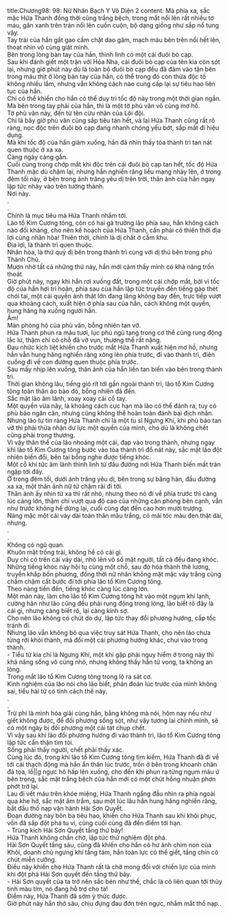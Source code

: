 title:Chương98: 98: Nữ Nhân Bạch Y Vô Diện 2
content:
Mà phía xa, sắc mặc Hứa Thanh đồng thời cũng trắng bệch, trong mắt nổi lên rất nhiều tơ máu, gân xanh trên trán nổi lên cuồn cuộn, bộ dạng giống như sắp nổ tung vậy.<br>Tay trái của hắn gắt gao cầm chặt dao găm, mạch máu bên trên nổi hết lên, thoạt nhìn vô cùng giật mình.<br>Bên trong lòng bàn tay của hắn, thình lình có một cái đuôi bò cạp.<br>Sau khi đánh giết một trận với Hỏa Nha, cái đuôi bò cạp của tên kia còn sót lại, nhưng giờ phút này dù là toàn bộ đuôi bò cạp đều đã đâm vào tận bên trong máu thịt ở lòng bàn tay của hắn, có thể trong đó còn thừa độc tố không nhiều lắm, nhưng vẫn không cách nào cung cấp lại sự tiêu hao liên tục của hắn.<br>Chỉ có thể khiến cho hắn có thể duy trì tốc độ này trong một thời gian ngắn.<br>Mà bên trong tay phải của hắn, thì là một tờ phù văn vô cùng mơ hồ.<br>Tờ phù văn này, đến từ tên cừu nhân của Lôi đội.<br>Chỉ là bây giờ phù văn cũng sắp tiêu tán hết, vả lại Hứa Thanh cũng rất rõ ràng, nọc độc trên đuôi bò cạp đang nhanh chóng yếu bớt, sắp mất đi hiệu dụng.<br>Mà khi tốc độ của hắn giảm xuống, hắn đã nhìn thấy tòa thành trì tan nát quen thuộc ở xa xa.<br>Càng ngày càng gần.<br>Cuối cùng trong chớp mắt khi độc trên cái đuôi bò cạp tan hết, tốc độ Hứa Thanh mặc dù chậm lại, nhưng hắn nghiến răng liều mạng nhảy lên, ở trong đêm tối này, ở bên trong ánh trăng yêu dị trên trời, thân ảnh của hắn ngay lập tức nhảy vào trên tường thành.<br>Nơi này.<br>.<br>.<br>Chính là mục tiêu mà Hứa Thanh nhắm tới.<br>Lão tổ Kim Cương tông, còn có hai gã trưởng lão phía sau, hắn không cách nào đối kháng, cho nên kế hoạch của Hứa Thanh, cần phải có thiên thời địa lợi cùng nhân hòa! Thiên thời, chính là dị chất ở cấm khu.<br>Địa lợi, là thành trì quen thuộc.<br>Nhân hòa, là thứ quỷ dị bên trong thành trì cùng với dị thú bên trong phủ Thành Chủ.<br>Mượn nhờ tất cả những thứ này, hắn mới cảm thấy mình có khả năng trốn thoát.<br>Giờ phút này, ngay khi hắn rơi xuống đất, trong một cái chớp mắt, bởi vì tốc độ của hắn hơi trì hoãn, phía sau của hắn lập tức truyền đến tiếng gào thét chói tai, một cái quyền ảnh thật lớn đang lăng không bay đến, trực tiếp vượt qua khoảng cách, xuất hiện ở phía sau của hắn, cách không một quyền, hung hăng hạ xuống người hắn.<br>Ầm!<br>Màn phòng hộ của phù văn, bỗng nhiên tan vỡ.<br>Hứa Thanh phun ra máu tươi, lục phủ ngũ tạng trong cơ thể cũng rung động lắc lư, thậm chí có chỗ đã vỡ vụn, thương thế rất nặng.<br>Đau nhức kịch liệt khiến cho trước mắt Hứa Thanh xuất hiện mơ hồ, nhưng hắn vẫn hung hăng nghiến răng xông lên phía trước, đi vào thành trì, điên cuồng đi về con đường quen thuộc phía trước.<br>Sau mấy nhịp lên xuống, thân ảnh của hắn liền tan biến vào bên trong thành trì.<br>Thời gian không lâu, tiếng gió rít tới gần ngoài thành trì, lão tổ Kim Cương tông toàn thân áo bào đỏ, bỗng nhiên đã đến.<br>Sắc mặt lão âm lãnh, xoay xoay cái cổ tay.<br>Một quyền vừa nãy, là khoảng cách cực hạn mà lão có thể đánh ra, tuy có phù bảo ngăn cản, nhưng cũng không thể hoàn toàn đánh bại địch nhân.<br>Nhưng lão tự tin ràng Hứa Thanh chỉ là một tu sĩ Ngưng Khí, khi phù bảo tan vỡ thì phải thừa nhận dư lực một quyền của mình, cho dù là không chết cũng phải trọng thương.<br>Vì vậy thân thể của lão nhoáng một cái, đạp vào trong thành, nhưng ngay khi lão tổ Kim Cương tông bước vào tòa thành trì đổ nát này, sắc mặt lão đột nhiên biến đổi, bên tai bỗng nghe được tiếng khóc.<br>Một cỗ khí tức âm lãnh thình lình từ đầu đường nơi Hứa Thanh biến mất tràn ngập tới đây.<br>Ở trong đêm tối, dưới ánh trăng yêu dị, bên trong sự băng hàn, đầu đường xa xa, một thân ảnh nữ tử chậm rãi đi tới.<br>Thân ảnh ấy nhìn từ xa thì rất nhỏ, nhưng theo nó đi về phía trước thì càng lúc càng lớn, thậm chí vượt qua độ cao của những căn phòng bên cạnh, vẫn như trước không hề dừng lại, cuối cùng đạt đến cao hơn mười trượng.<br>Nàng mặc một cái váy dài toàn thân màu trắng, có mái tóc màu đen thật dài, nhưng.<br>.<br>.<br>Không có ngũ quan.<br>Khuôn mặt trống trải, không hề có cái gì.<br>Duy chỉ có trên cái váy dài, nhô lên vô số mặt người, tất cả đều đang khóc.<br>Những tiếng khóc này hội tụ cùng một chỗ, sau đó hóa thành thê lương, truyền khắp bốn phương, đồng thời nữ nhân không mặt mặc váy trắng cũng chầm chậm cất bước đi tới phía lão tổ Kim Cương tông.<br>Theo nàng tiến đến, tiếng khóc càng lúc càng lớn.<br>Một màn này, làm cho lão tổ Kim Cương tông hít vào một ngụm khí lạnh, cường hãn như lão cũng đều phải rung động trong lòng, lão biết rõ đây là cái gì, nhưng càng biết rõ, lại càng kính sợ.<br>Cho nên lão không có chút do dự, lập tức thay đổi phương hướng, cấp tốc tránh đi.<br>Nhưng lão vẫn không bỏ qua việc truy sát Hứa Thanh, cho nên lão chưa từng rời khỏi thành, mà đổi một cái phương hướng khác, chui vào trong thành.<br>- Tiểu tử kia chỉ là Ngưng Khí, một khi gặp phải nguy hiểm ở trong này thì khả năng sống vô cùng nhỏ, nhưng không thấy hắn tử vong, ta không an lòng.<br>Trong mắt lão tổ Kim Cương tông trong lộ ra sát cơ.<br>Kinh nghiệm của lão nói cho lão biết, phán đoán lúc trước của mình không sai, tiểu hài tử có tính cách thế này.<br>.<br>.<br>Trừ phi là mình hóa giải cùng hắn, bằng không mà nói, hôm nay nếu như giết không được, để đối phương sống sót, như vậy tương lai chính mình, sẽ có một ngày bị đối phương một cái tát chụp chết.<br>Vì vậy sau khi lão đổi phương hướng đi vào thành trì, lão tổ Kim Cương tông lập tức cẩn thận tìm tòi.<br>Sống phải thấy người, chết phải thấy xác.<br>Cùng lúc đó, trong khi lão tổ Kim Cương tông tìm kiếm, Hứa Thanh đã đi về tới cái thạch động mà hắn ẩn thân lúc trước, trốn ở bên trong khoanh chân đả tọa, lồ|\|g ngực hô hấp lên xuống, cho đến khi phun ra từng ngụm máu ứ bên trong, sắc mặt trắng bệch của hắn mới có một chút hồng nhuận phơn phớt trở lại.<br>Lau đi vết máu trên khóe miệng, Hứa Thanh ngẩng đầu nhìn ra phía ngoài qua khe hở, sắc mặt âm trầm, sau một lúc lâu hắn hung hăng nghiến răng, bắt đầu thổ nạp vận hành Hải Sơn Quyết.<br>Đoạn đường này bôn ba tiêu hao, khiến cho Hứa Thanh sau khi khôi phục, vốn đã sắp đột phá tu vi, cũng cuối cùng đã đến điểm tới hạn.<br>- Trùng kích Hải Sơn Quyết tầng thứ bảy!<br>Hứa Thanh không chần chờ, lập tức thử nghiệm đột phá.<br>Hải Sơn Quyết tầng sáu, cũng đã khiến cho hắn có hư ảnh chim non của Khôi, doanh chủ ngưng khí tầng tám, hắn toàn lực có thể giết, tầng chín có chút miễn cưỡng.<br>Điều này khiến cho Hứa Thanh rất là chờ mong đối với chiến lực của mình khi đột phá Hải Sơn quyết đến tầng thứ bảy.<br>- Hải Sơn quyết của ta trở nên sắc bén như thế, chắc là có liên quan tới thủy tinh màu tím, nó đang hỗ trợ cho ta!<br>Điểm này, Hứa Thanh đã sớm ý thức được.<br>Giờ phút này hắn thở sâu, chịu đựng đau đớn trên ngực, nhắm mắt thổ nạp..<br>